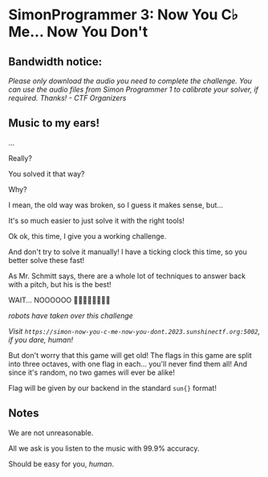# SimonProgrammer 3: Now You C♭ Me... Now You Don't
## Bandwidth notice:
*Please only download the audio you need to complete the challenge. You can use the audio files from Simon Programmer 1 to calibrate your solver, if required. Thanks! - CTF Organizers*

## Music to my ears!

...

Really?

You solved it that way?

Why?

I mean, the old way was broken, so I guess it makes sense, but...

It's so much easier to just solve it with the right tools!

Ok ok, this time, I give you a working challenge.

And don't try to solve it manually! I have a ticking clock this time, so you better solve these fast!

As Mr. Schmitt says, there are a whole lot of techniques to answer back with a pitch, but his is the best!

WAIT... NOOOOOO 🤖🤖🤖🤖🤖🤖🤖🤖

*robots have taken over this challenge*

*Visit `https://simon-now-you-c-me-now-you-dont.2023.sunshinectf.org:5002`, if you dare, human!*

But don't worry that this game will get old! The flags in this game are split into three octaves, with one flag in each... you'll never find them all! And since it's random, no two games will ever be alike!

Flag will be given by our backend in the standard `sun{}` format!

## Notes

We are not unreasonable.

All we ask is you listen to the music with 99.9% accuracy.

Should be easy for you, *human*.
